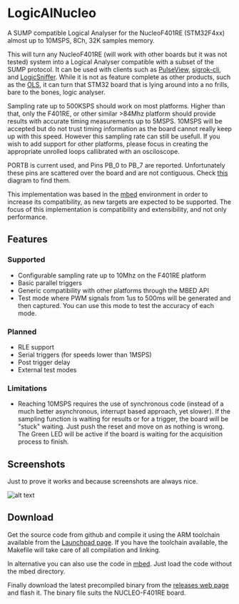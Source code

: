 # LogicAlNucleo

A SUMP compatible Logical Analyser for the NucleoF401RE (STM32F4xx) almost up to 10MSPS, 8Ch, 32K samples memory.

This will turn any NucleoF401RE (will work with other boards but it was not tested) system into a Logical Analyser compatible with a subset of the SUMP protocol. It can be used with clients such as [PulseView](http://sigrok.org/wiki/PulseView), [sigrok-cli](http://sigrok.org/wiki/Sigrok-cli), and [LogicSniffer](http://www.lxtreme.nl/ols/). While it is not as feature complete as other products, such as the [OLS](http://dangerousprototypes.com/docs/Open_Bench_Logic_Sniffer), it can turn that STM32 board that is lying around into a no frills, bare to the bones, logic analyser.

Sampling rate up to 500KSPS should work on most platforms. Higher than that, only the F401RE, or other similar >84Mhz platform should provide results with accurate timing measurements up to 5MSPS. 10MSPS will be accepted but do not trust timing information as the board cannot really keep up with this speed. However this sampling rate can still be usefull. If you wish to add support for other platforms, please focus in creating the appropriate unrolled loops callibrated with an osciloscope.

PORTB is current used, and Pins PB_0 to PB_7 are reported. Unfortunately these pins are scattered over the board and are not contiguous. Check [this](http://developer.mbed.org/platforms/ST-Nucleo-F401RE/) diagram to find them.

This implementation was based in the [mbed](https://mbed.org/) environment in order to increase its compatibility, as new targets are expected to be supported. The focus of this implementation is compatibility and extensibility, and not only performance.

## Features

### Supported
- Configurable sampling rate up to 10Mhz on the F401RE platform
- Basic parallel triggers
- Generic compatibility with other platforms through the MBED API
- Test mode where PWM signals from 1us to 500ms will be generated and then captured. You can use this mode to test the accuracy of each mode.

### Planned
- RLE support
- Serial triggers (for speeds lower than 1MSPS)
- Post trigger delay
- External test modes

### Limitations

- Reaching 10MSPS requires the use of synchronous code (instead of a much better asynchronous, interrupt based approach, yet slower). If the sampling function is waiting for results or for a trigger, the board will be "stuck" waiting. Just push the reset and move on as nothing is wrong. The Green LED will be active if the board is waiting for the acquisition process to finish.

## Screenshots
Just to prove it works and because screenshots are always nice.

![alt text](https://raw.githubusercontent.com/jpbarraca/LogicalNucleo/master/screenshots/screen1.png "LogicSniffer in Test Mode")


## Download

Get the source code from github and compile it using the ARM toolchain available from the [Launchpad page](https://launchpad.net/gcc-arm-embedded/+download). If you have the toolchain available, the Makefile will take care of all compilation and linking.

In alternative you can also use the code in [mbed](https://mbed.org/). Just load the code without the mbed directory. 

Finally download the latest precompiled binary from the [releases web page](https://github.com/jpbarraca/LogicAlNucleo/releases) and flash it. The binary file suits the NUCLEO-F401RE board.